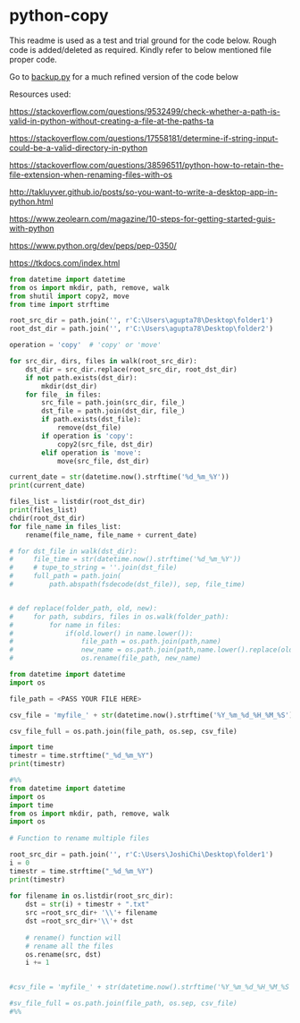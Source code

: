 # python-copy

This readme is used as a test and trial ground for the code below. Rough code is added/deleted as required. Kindly refer
 to below mentioned file proper code.

Go to [backup.py](https://github.com/agpt8/python-copy/blob/master/backup.py) for a much refined version of the code below

Resources used:

https://stackoverflow.com/questions/9532499/check-whether-a-path-is-valid-in-python-without-creating-a-file-at-the-paths-ta

https://stackoverflow.com/questions/17558181/determine-if-string-input-could-be-a-valid-directory-in-python

https://stackoverflow.com/questions/38596511/python-how-to-retain-the-file-extension-when-renaming-files-with-os

http://takluyver.github.io/posts/so-you-want-to-write-a-desktop-app-in-python.html

https://www.zeolearn.com/magazine/10-steps-for-getting-started-guis-with-python

https://www.python.org/dev/peps/pep-0350/

https://tkdocs.com/index.html



```python
from datetime import datetime
from os import mkdir, path, remove, walk
from shutil import copy2, move
from time import strftime

root_src_dir = path.join('', r'C:\Users\agupta78\Desktop\folder1')
root_dst_dir = path.join('', r'C:\Users\agupta78\Desktop\folder2')

operation = 'copy'  # 'copy' or 'move'

for src_dir, dirs, files in walk(root_src_dir):
    dst_dir = src_dir.replace(root_src_dir, root_dst_dir)
    if not path.exists(dst_dir):
        mkdir(dst_dir)
    for file_ in files:
        src_file = path.join(src_dir, file_)
        dst_file = path.join(dst_dir, file_)
        if path.exists(dst_file):
            remove(dst_file)
        if operation is 'copy':
            copy2(src_file, dst_dir)
        elif operation is 'move':
            move(src_file, dst_dir)

current_date = str(datetime.now().strftime('%d_%m_%Y'))
print(current_date)

files_list = listdir(root_dst_dir)
print(files_list)
chdir(root_dst_dir)
for file_name in files_list:
    rename(file_name, file_name + current_date)

# for dst_file in walk(dst_dir):
#     file_time = str(datetime.now().strftime('%d_%m_%Y'))
#     # tupe_to_string = ''.join(dst_file)
#     full_path = path.join(
#         path.abspath(fsdecode(dst_file)), sep, file_time)


# def replace(folder_path, old, new):
#     for path, subdirs, files in os.walk(folder_path):
#         for name in files:
#             if(old.lower() in name.lower()):
#                 file_path = os.path.join(path,name)
#                 new_name = os.path.join(path,name.lower().replace(old,new))
#                 os.rename(file_path, new_name)
```


```python
from datetime import datetime
import os

file_path = <PASS YOUR FILE HERE>

csv_file = 'myfile_' + str(datetime.now().strftime('%Y_%m_%d_%H_%M_%S')) + '.csv'

csv_file_full = os.path.join(file_path, os.sep, csv_file)
```

```python
import time
timestr = time.strftime("_%d_%m_%Y")
print(timestr)
```

```python
#%%
from datetime import datetime
import os
import time
from os import mkdir, path, remove, walk
import os 
  
# Function to rename multiple files 

root_src_dir = path.join('', r'C:\Users\JoshiChi\Desktop\folder1') 
i = 0
timestr = time.strftime("_%d_%m_%Y")
print(timestr)
    
for filename in os.listdir(root_src_dir): 
    dst = str(i) + timestr + ".txt"
    src =root_src_dir+ '\\'+ filename 
    dst =root_src_dir+'\\'+ dst 
        
    # rename() function will 
    # rename all the files 
    os.rename(src, dst) 
    i += 1
  

#csv_file = 'myfile_' + str(datetime.now().strftime('%Y_%m_%d_%H_%M_%S')) + '.csv'

#sv_file_full = os.path.join(file_path, os.sep, csv_file)
#%%
```
